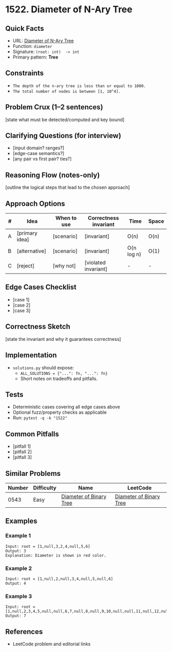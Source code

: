 # 1522. Diameter of N-Ary Tree

## Quick Facts

- URL: [Diameter of N-Ary Tree](https://leetcode.com/problems/diameter-of-n-ary-tree/)
- Function: `diameter`
- Signature: `(root: int)  -> int`
- Primary pattern: **Tree**

## Constraints

- `The depth of the n-ary tree is less than or equal to 1000.`
- `The total number of nodes is between [1, 10^4].`

## Problem Crux (1–2 sentences)

[state what must be detected/computed and key bound]

## Clarifying Questions (for interview)

- [input domain? ranges?]
- [edge-case semantics?]
- [any pair vs first pair? ties?]

## Reasoning Flow (notes-only)

[outline the logical steps that lead to the chosen approach]

## Approach Options

| # | Idea | When to use | Correctness invariant | Time | Space |
|---|------|-------------|-----------------------|------|-------|
| A | [primary idea] | [scenario] | [invariant] | O(n) | O(n) |
| B | [alternative] | [scenario] | [invariant] | O(n log n) | O(1) |
| C | [reject] | [why not] | [violated invariant] | - | - |

## Edge Cases Checklist

- [case 1]
- [case 2]
- [case 3]

## Correctness Sketch

[state the invariant and why it guarantees correctness]

## Implementation

- `solutions.py` should expose:
  - `ALL_SOLUTIONS = {"...": fn, "...": fn}`
  - Short notes on tradeoffs and pitfalls.

## Tests

- Deterministic cases covering all edge cases above
- Optional fuzz/property checks as applicable
- Run: `pytest -q -k "1522"`

## Common Pitfalls

- [pitfall 1]
- [pitfall 2]
- [pitfall 3]

## Similar Problems

| Number | Difficulty | Name | LeetCode |
|---|---|---|---|
| 0543 | Easy | [Diameter of Binary Tree](../0543-diameter-of-binary-tree/readme.md) | [Diameter of Binary Tree](https://leetcode.com/problems/diameter-of-binary-tree/) |

## Examples

### Example 1

```text
Input: root = [1,null,3,2,4,null,5,6]
Output: 3
Explanation: Diameter is shown in red color.
```

### Example 2

```text
Input: root = [1,null,2,null,3,4,null,5,null,6]
Output: 4
```

### Example 3

```text
Input: root = [1,null,2,3,4,5,null,null,6,7,null,8,null,9,10,null,null,11,null,12,null,13,null,null,14]
Output: 7
```

## References

- LeetCode problem and editorial links
